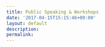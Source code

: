 ```yaml
---
title: Public Speaking & Workshops
date: '2017-04-15T15:15:46+00:00'
layout: default
description: 
permalink: 
---
```

